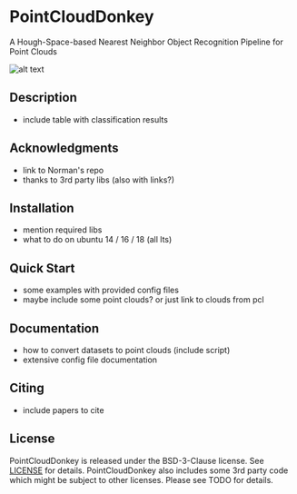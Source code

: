 # PointCloudDonkey
A Hough-Space-based Nearest Neighbor Object Recognition Pipeline for Point Clouds

![alt text][logo]

[logo]: https://github.com/vseib/PointCloudDonkey/images/complete_pipeline.png "Visualization of the Pipeline"


## Description

* include table with classification results

## Acknowledgments

* link to Norman's repo
* thanks to 3rd party libs (also with links?)

## Installation

* mention required libs
* what to do on ubuntu 14 / 16 / 18 (all lts)

## Quick Start

* some examples with provided config files
* maybe include some point clouds? or just link to clouds from pcl

## Documentation

* how to convert datasets to point clouds (include script)
* extensive config file documentation

## Citing

* include papers to cite

## License

PointCloudDonkey is released under the BSD-3-Clause license. See [LICENSE](LICENSE) for details.
PointCloudDonkey also includes some 3rd party code which might be subject to other licenses. Please see TODO for details.